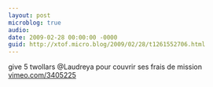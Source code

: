 ```yaml
---
layout: post
microblog: true
audio: 
date: 2009-02-28 00:00:00 -0000
guid: http://xtof.micro.blog/2009/02/28/t1261552706.html
---
```

give 5 twollars @Laudreya pour couvrir ses frais de mission  [vimeo.com/3405225](http://vimeo.com/3405225)
